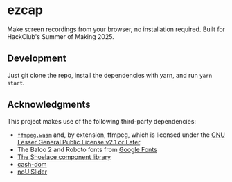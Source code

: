 # ezcap

Make screen recordings from your browser, no installation required. Built for HackClub's Summer of Making 2025.

## Development

Just git clone the repo, install the dependencies with yarn, and run `yarn start`.

## Acknowledgments

This project makes use of the following third-party dependencies:

- [`ffmpeg.wasm`](https://ffmpegwasm.netlify.app/) and, by extension, ffmpeg, which is licensed under the [GNU Lesser General Public License v2.1 or Later](https://www.gnu.org/licenses/old-licenses/lgpl-2.1.html).
- The Baloo 2 and Roboto fonts from [Google Fonts](fonts.google.com)
- [The Shoelace component library](https://shoelace.style)
- [cash-dom](https://github.com/fabiospampinato/cash)
- [noUiSlider](https://refreshless.com/nouislider/)

